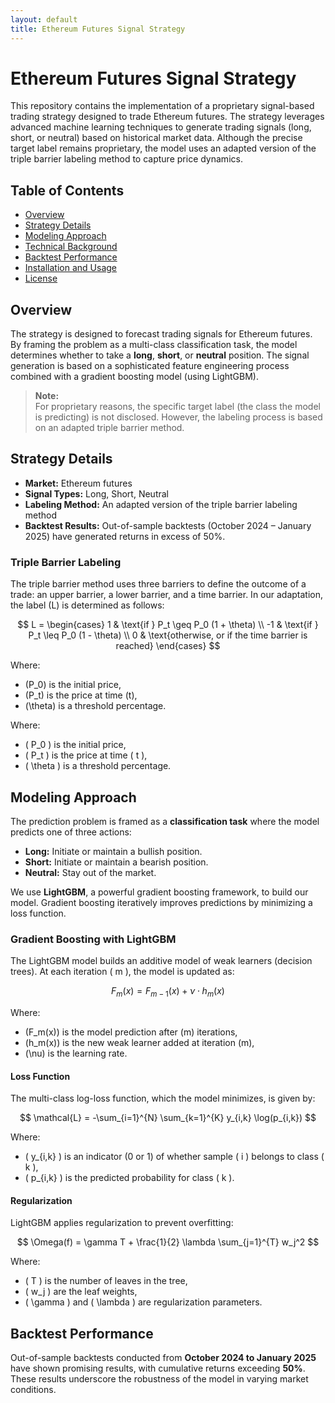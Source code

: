 ```yaml
---
layout: default
title: Ethereum Futures Signal Strategy
---
```

 
# Ethereum Futures Signal Strategy

This repository contains the implementation of a proprietary signal-based trading strategy designed to trade Ethereum futures. The strategy leverages advanced machine learning techniques to generate trading signals (long, short, or neutral) based on historical market data. Although the precise target label remains proprietary, the model uses an adapted version of the triple barrier labeling method to capture price dynamics.

## Table of Contents

- [Overview](#overview)
- [Strategy Details](#strategy-details)
- [Modeling Approach](#modeling-approach)
- [Technical Background](#technical-background)
- [Backtest Performance](#backtest-performance)
- [Installation and Usage](#installation-and-usage)
- [License](#license)

## Overview

The strategy is designed to forecast trading signals for Ethereum futures. By framing the problem as a multi-class classification task, the model determines whether to take a **long**, **short**, or **neutral** position. The signal generation is based on a sophisticated feature engineering process combined with a gradient boosting model (using LightGBM).

> **Note:**  
> For proprietary reasons, the specific target label (the class the model is predicting) is not disclosed. However, the labeling process is based on an adapted triple barrier method.

## Strategy Details

- **Market:** Ethereum futures  
- **Signal Types:** Long, Short, Neutral  
- **Labeling Method:** An adapted version of the triple barrier labeling method  
- **Backtest Results:** Out-of-sample backtests (October 2024 – January 2025) have generated returns in excess of 50%.

### Triple Barrier Labeling

The triple barrier method uses three barriers to define the outcome of a trade: an upper barrier, a lower barrier, and a time barrier. In our adaptation, the label \(L\) is determined as follows:

$$
L =
\begin{cases}
1 & \text{if } P_t \geq P_0 (1 + \theta) \\
-1 & \text{if } P_t \leq P_0 (1 - \theta) \\
0 & \text{otherwise, or if the time barrier is reached}
\end{cases}
$$

Where:  
- \(P_0\) is the initial price,  
- \(P_t\) is the price at time \(t\),  
- \(\theta\) is a threshold percentage.

Where:  
- \( P_0 \) is the initial price,  
- \( P_t \) is the price at time \( t \),  
- \( \theta \) is a threshold percentage.



## Modeling Approach

The prediction problem is framed as a **classification task** where the model predicts one of three actions:
- **Long:** Initiate or maintain a bullish position.
- **Short:** Initiate or maintain a bearish position.
- **Neutral:** Stay out of the market.

We use **LightGBM**, a powerful gradient boosting framework, to build our model. Gradient boosting iteratively improves predictions by minimizing a loss function.

### Gradient Boosting with LightGBM

The LightGBM model builds an additive model of weak learners (decision trees). At each iteration \( m \), the model is updated as:

$$
F_m(x) = F_{m-1}(x) + \nu \cdot h_m(x)
$$

Where:
- \(F_m(x)\) is the model prediction after \(m\) iterations,
- \(h_m(x)\) is the new weak learner added at iteration \(m\),
- \(\nu\) is the learning rate.

#### Loss Function

The multi-class log-loss function, which the model minimizes, is given by:

$$
\mathcal{L} = -\sum_{i=1}^{N} \sum_{k=1}^{K} y_{i,k} \log(p_{i,k})
$$

Where:
- \( y_{i,k} \) is an indicator (0 or 1) of whether sample \( i \) belongs to class \( k \),
- \( p_{i,k} \) is the predicted probability for class \( k \).

#### Regularization

LightGBM applies regularization to prevent overfitting:

$$
\Omega(f) = \gamma T + \frac{1}{2} \lambda \sum_{j=1}^{T} w_j^2
$$

Where:
- \( T \) is the number of leaves in the tree,
- \( w_j \) are the leaf weights,
- \( \gamma \) and \( \lambda \) are regularization parameters.

## Backtest Performance

Out-of-sample backtests conducted from **October 2024 to January 2025** have shown promising results, with cumulative returns exceeding **50%**. These results underscore the robustness of the model in varying market conditions.

